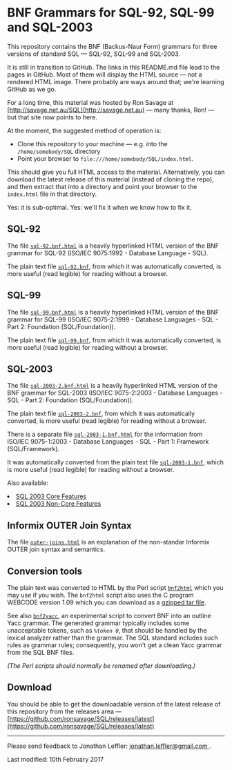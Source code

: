 # BNF Grammars for SQL-92, SQL-99 and SQL-2003

This repository contains the BNF (Backus-Naur Form) grammars for three versions of standard SQL — SQL-92, SQL-99 and SQL-2003.

It is still in transition to GitHub.
The links in this README.md file lead to the pages in GitHub.
Most of them will display the HTML source — not a rendered HTML image.
There probably are ways around that; we're learning GitHub as we go.

For a long time, this material was hosted by Ron Savage at
[http://savage.net.au/SQL](http://savage.net.au) — many thanks, Ron! —
but that site now points to here.

At the moment, the suggested method of operation is:

* Clone this repository to your machine — e.g. into the `/home/somebody/SQL` directory
* Point your browser to `file:///home/somebody/SQL/index.html`.

This should give you full HTML access to the material.
Alternatively, you can download the latest release of this material
(instead of cloning the repo), and then extract that into a directory
and point your browser to the `index.html` file in that directory.

Yes: it is sub-optimal.
Yes: we'll fix it when we know how to fix it.

## SQL-92

The file [`sql-92.bnf.html`](sql-92.bnf.html) is a heavily hyperlinked HTML
version of the BNF grammar for SQL-92 (ISO/IEC 9075:1992 - Database Language -
SQL).

The plain text file [`sql-92.bnf`](sql-92.bnf), from which it was
automatically converted, is more useful (read legible) for reading
without a browser.

## SQL-99

The file [`sql-99.bnf.html`](sql-99.bnf.html) is a heavily hyperlinked HTML
version of the BNF grammar for SQL-99 (ISO/IEC 9075-2:1999 - Database
Languages - SQL - Part 2: Foundation (SQL/Foundation)).

The plain text file [`sql-99.bnf`](sql-99.bnf), from which it was
automatically converted, is more useful (read legible) for reading
without a browser.

## SQL-2003

The file [`sql-2003-2.bnf.html`](sql-2003-2.bnf.html) is a heavily hyperlinked HTML
version of the BNF grammar for SQL-2003 (ISO/IEC 9075-2:2003 - Database
Languages - SQL - Part 2: Foundation (SQL/Foundation)).

The plain text file [`sql-2003-2.bnf`](sql-2003-2.bnf), from which it was
automatically converted, is more useful (read legible) for reading
without a browser.


There is a separate file [`sql-2003-1.bnf.html`](sql-2003-1.bnf.html) for
the information from ISO/IEC 9075-1:2003 - Database Languages - SQL - Part
1: Framework (SQL/Framework).

It was automatically converted from the plain text file [`sql-2003-1.bnf`](sql-2003-1.bnf),
which is more useful (read legible) for reading without a browser.


Also available:
<bl>
<li> <a href="sql-2003-core-features.html"> SQL 2003 Core Features </a> </li>
<li> <a href="sql-2003-noncore-features.html"> SQL 2003 Non-Core Features </a> </li>
</bl>

## Informix OUTER Join Syntax

The file [`outer-joins.html`](outer-joins.html) is an explanation of the
non-standar Informix OUTER join syntax and semantics.

## Conversion tools


The plain text was converted to HTML by the Perl script
[`bnf2html`](bnf2html.perl.txt) which you may use if you wish.
The `bnf2html` script also uses the C program
WEBCODE version 1.09
which you can download as a [gzipped tar file](webcode-1.09.tgz).

See also [`bnf2yacc`](bnf2yacc.perl.txt), an experimental
script to convert BNF into an outline Yacc grammar.
The generated grammar typically includes some unacceptable tokens, such
as _`%token 0`_, that should be handled by the lexical analyzer
rather than the grammar.
The SQL standard includes such rules as grammar rules; consequently, you won't
get a clean Yacc grammar from the SQL BNF files.

_(The Perl scripts should normally be renamed after downloading.)_

## Download

You should be able to get the downloadable version of the latest release of this
repository from the releases area —
[https://github.com/ronsavage/SQL/releases/latest](https://github.com/ronsavage/SQL/releases/latest)

<hr>
Please send feedback to Jonathan Leffler:
<a href="mailto:jonathan.leffler@gmail.com"> jonathan.leffler@gmail.com </a>.

Last modified:
10th February 2017

